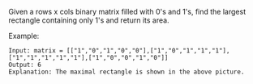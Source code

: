 Given a rows x cols binary matrix filled with 0's and 1's, find the largest rectangle containing only 1's and return its area.


Example:
```
Input: matrix = [["1","0","1","0","0"],["1","0","1","1","1"],["1","1","1","1","1"],["1","0","0","1","0"]]
Output: 6
Explanation: The maximal rectangle is shown in the above picture.
```
